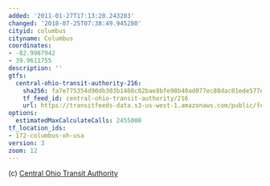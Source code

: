 ```yaml
---
added: '2011-01-27T17:13:28.243203'
changed: '2018-07-25T07:38:49.945280'
cityid: columbus
cityname: Columbus
coordinates:
- -82.9987942
- 39.9611755
description: ''
gtfs:
  central-ohio-transit-authority-216:
    sha256: fa7e775354d90db303b1408c02bae8bfe98b40ad077ec88dac01ede577ef05fb
    tf_feed_id: central-ohio-transit-authority/216
    url: https://transitfeeds-data.s3-us-west-1.amazonaws.com/public/feeds/central-ohio-transit-authority/216/20180714/gtfs.zip
options:
  estimatedMaxCalculateCalls: 2455000
tf_location_ids:
- 172-columbus-oh-usa
version: 3
zoom: 12
---
```


(c) [Central Ohio Transit Authority](http://www.cota.com/)
